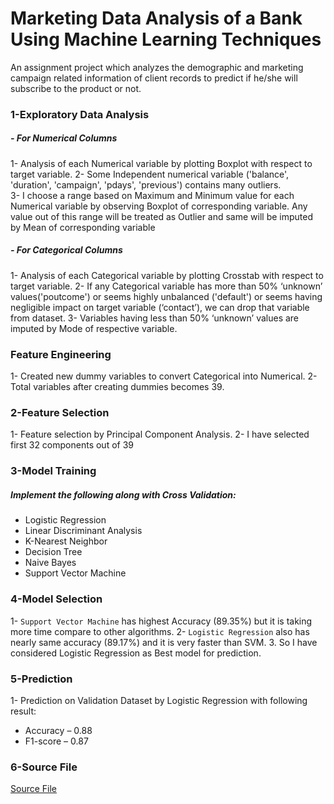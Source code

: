 # Marketing Data Analysis of a Bank Using Machine Learning Techniques

An assignment project which analyzes the demographic and marketing campaign related information of client records to predict if he/she will subscribe to the product or not.

### 1-Exploratory Data Analysis

##### - For Numerical Columns
1- Analysis of each Numerical variable by plotting Boxplot with respect to target variable. 
2- Some Independent numerical variable ('balance', 'duration', 'campaign', 'pdays', 'previous') contains many outliers.  
3- I choose a range based on Maximum and Minimum value for each Numerical variable by observing Boxplot of corresponding variable. Any value out of this range will be treated as Outlier and same will be imputed by Mean of corresponding variable

##### - For Categorical Columns
1- Analysis of each Categorical variable by plotting Crosstab with respect to target variable. 
2- If any Categorical variable has more than 50% ‘unknown’ values('poutcome') or seems highly unbalanced ('default') or seems having negligible impact on target variable (‘contact’), we can drop that variable from dataset. 
3- Variables having less than 50% ‘unknown’ values are imputed by Mode of respective variable. 


### Feature Engineering
1- Created new dummy variables to convert Categorical into Numerical. 
2- Total variables after creating dummies becomes 39. 

### 2-Feature Selection
1- Feature selection by Principal Component Analysis. 
2- I have selected first 32 components out of 39

### 3-Model Training
##### Implement the following along with Cross Validation:
- Logistic Regression
- Linear Discriminant Analysis
- K-Nearest Neighbor
- Decision Tree
- Naive Bayes
- Support Vector Machine 

### 4-Model Selection
1- ```Support Vector Machine``` has highest Accuracy (89.35%) but it is taking more time compare to other algorithms. 
2- ```Logistic Regression``` also has nearly same accuracy (89.17%) and it is very faster than SVM. 
3. So I have considered Logistic Regression as Best model for prediction. 

### 5-Prediction
1- Prediction on Validation Dataset by Logistic Regression with following result: 
- Accuracy – 0.88            
- F1-score – 0.87 

### 6-Source File
[Source File](cls_model.ipynb)
